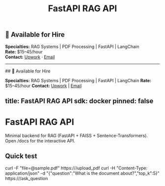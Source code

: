 ﻿---
title: FastAPI RAG API
emoji: 🧩
colorFrom: purple
colorTo: indigo
sdk: docker
pinned: false
---
## 🚀 Available for Hire

**Specialties:** RAG Systems | PDF Processing | FastAPI | LangChain  
**Rate:** $15–45/hour  
**Contact:** [Upwork](https://www.upwork.com/) · [Email](mailto:you@example.com)

<hr />
## 🚀 Available for Hire

**Specialties:** RAG Systems | PDF Processing | FastAPI | LangChain
**Rate:** $15–45/hour
**Contact:** [Upwork](https://www.upwork.com/) | [Email](mailto:you@example.com)

title: FastAPI RAG API
sdk: docker
pinned: false
---

# FastAPI RAG API

Minimal backend for RAG (FastAPI + FAISS + Sentence-Transformers).
Open /docs for the interactive API.

## Quick test
curl -F "file=@sample.pdf" https://<API>/upload_pdf
curl -H "Content-Type: application/json" -d "{\"question\":\"What is the document about?\",\"top_k\":5}" https://<API>/ask_question


